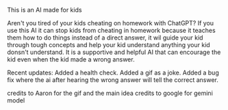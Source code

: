 This is an AI made for kids




Aren't you tired of your kids cheating on homework with ChatGPT? If you use this AI it can stop kids from cheating in homework because it teaches them how to do things instead of a direct answer, 
it wil guide your kid through tough concepts and help your kid understand anything your kid donsn't understand. It is a supportive and helpful AI that can encourage the kid even when the kid made a wrong answer.






Recent updates:
Added a health check.
Added a gif as a joke.
Added a bug fix where the ai after hearing the wrong answer will tell the correct answer.








credits to Aaron for the gif and the main idea
credits to google for gemini model
